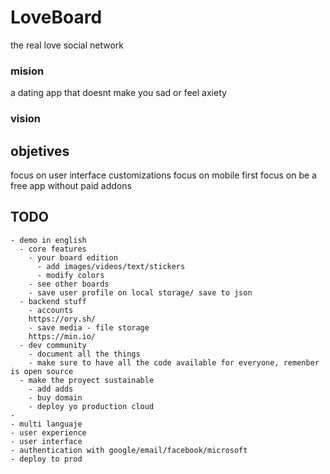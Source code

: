 # LoveBoard


the real love social network

### mision

a dating app that doesnt make you sad or feel axiety
### vision


## objetives
focus on user interface customizations
focus on mobile first
focus on be a free app without paid addons

## TODO
    - demo in english
      - core features
        - your board edition
          - add images/videos/text/stickers
          - modify colors
        - see other boards
        - save user profile on local storage/ save to json
      - backend stuff
        - accounts
        https://ory.sh/
        - save media - file storage
        https://min.io/
      - dev community
        - document all the things
        - make sure to have all the code available for everyone, remenber is open source
      - make the proyect sustainable
        - add adds
        - buy domain
        - deploy yo production cloud 
    - 
    - multi languaje
    - user experience
    - user interface
    - authentication with google/email/facebook/microsoft
    - deploy to prod

